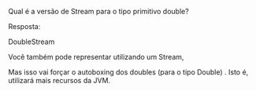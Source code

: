 Qual é a versão de Stream para o tipo primitivo double?

Resposta:

DoubleStream

Você também pode representar utilizando um Stream<Double>,

Mas isso vai forçar o autoboxing dos doubles (para o tipo Double) . Isto é, utilizará mais recursos da JVM.